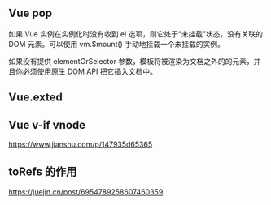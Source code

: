 ## Vue pop


如果 Vue 实例在实例化时没有收到 el 选项，则它处于“未挂载”状态，没有关联的 DOM 元素。可以使用 vm.$mount() 手动地挂载一个未挂载的实例。


如果没有提供 elementOrSelector 参数，模板将被渲染为文档之外的的元素，并且你必须使用原生 DOM API 把它插入文档中。


## Vue.exted

## Vue v-if vnode
https://www.jianshu.com/p/147935d65365

## toRefs 的作用 
https://juejin.cn/post/6954789258607460359